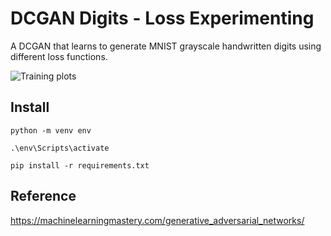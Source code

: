 # DCGAN Digits - Loss Experimenting
A DCGAN that learns to generate MNIST grayscale handwritten digits using different loss functions.

 ![Training plots](training-plots.gif)

## Install

```
python -m venv env

.\env\Scripts\activate

pip install -r requirements.txt
```

## Reference

https://machinelearningmastery.com/generative_adversarial_networks/